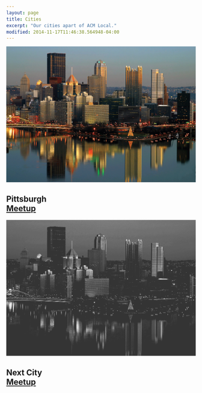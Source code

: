 ```yaml
---
layout: page
title: Cities
excerpt: "Our cities apart of ACM Local."
modified: 2014-11-17T11:46:38.564948-04:00
---
```

<section>
<div class="meetup_img">
<img src="/images/cities-pittsburgh.jpg" />
<h2>
  <span>Pittsburgh</span>
    <br />
    <a markdown="0" href="http://www.meetup.com/ACM-Pittsburgh/" class="btn">Meetup</a>
</h2>
</div>
<div class="meetup_img">
<img src="/images/cities-tmp.jpg" />
<h2>
  <span>Next City</span>
    <br />
    <a markdown="0" href="#" class="btn">Meetup</a>
</h2>
</div>
</section>
